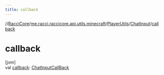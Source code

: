 ```yaml
---
title: callback
---
```

//[RacciCore](../../../../index.html)/[me.racci.raccicore.api.utils.minecraft](../../index.html)/[PlayerUtils](../index.html)/[ChatInput](index.html)/[callback](callback.html)



# callback



[jvm]\
val [callback](callback.html): [ChatInputCallBack](../../index.html#-38014740%2FClasslikes%2F863300109)




